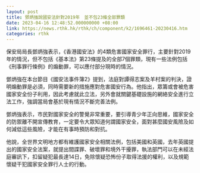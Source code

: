 ```yaml
---
layout: post
title: 鄧炳強說國安法針對2019年　並不包23條全部罪類
date: 2023-04-16 12:48:52.000000000 +08:00
link: https://news.rthk.hk/rthk/ch/component/k2/1696461-20230416.htm
categories: rthk
---
```


保安局局長鄧炳強表示，《香港國安法》的4類危害國家安全罪行，主要針對2019年的情況，但不包括《基本法》第23條提及的全部7個罪類，現有一些法例包括《刑事罪行條例》的煽動罪，可以應付部分現時的情況。

鄧炳強在本台節目《國安法事件簿2》提到，法庭對譚得志案及羊村案的判決，證明煽動罪是必須，同時需要新的措施應對危害國安行為。他指出，眾籌或會被危害國家安全份子利用，因此考慮就此立法，另外會就關鍵基礎設施的網絡安全進行立法工作，強調當局會基於現有情況不斷完善法例。

鄧炳強表示，市民對國家安全的警覺非常重要，要引導青少年正向思維，國家安全的防禦離不開宣傳教育，一定要令大眾知道何謂國家安全，面對甚麼國安風險及如何減低這些風險，才能在有事時預防和對抗。

他說，全世界文明地方都有維護國家安全相關法例，包括美國和英國，去年英國提出的國家安全法案，就提出間諜罪、破壞罪和境外干擾罪，執法部門可以在未經法庭審訊下，扣留疑犯最長達14日，免除懷疑恐怖份子取得法援的權利，以及規範懷疑干犯國家安全罪行人士的行動。
